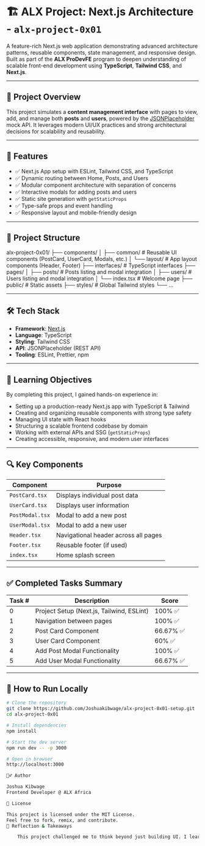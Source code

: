 # 🏗️ ALX Project: Next.js Architecture - `alx-project-0x01`

A feature-rich Next.js web application demonstrating advanced architecture patterns, reusable components, state management, and responsive design. Built as part of the **ALX ProDevFE** program to deepen understanding of scalable front-end development using **TypeScript**, **Tailwind CSS**, and **Next.js**.

---

## 🚀 Project Overview

This project simulates a **content management interface** with pages to view, add, and manage both **posts** and **users**, powered by the [JSONPlaceholder](https://jsonplaceholder.typicode.com/) mock API. It leverages modern UI/UX practices and strong architectural decisions for scalability and reusability.

---

## 🎯 Features

- ✅ Next.js App setup with ESLint, Tailwind CSS, and TypeScript
- ✅ Dynamic routing between Home, Posts, and Users
- ✅ Modular component architecture with separation of concerns
- ✅ Interactive modals for adding posts and users
- ✅ Static site generation with `getStaticProps`
- ✅ Type-safe props and event handling
- ✅ Responsive layout and mobile-friendly design

---

## 📁 Project Structure

alx-project-0x01/
├── components/
│ ├── common/ # Reusable UI components (PostCard, UserCard, Modals, etc.)
│ └── layout/ # App layout components (Header, Footer)
├── interfaces/ # TypeScript interfaces
├── pages/
│ ├── posts/ # Posts listing and modal integration
│ ├── users/ # Users listing and modal integration
│ └── index.tsx # Welcome page
├── public/ # Static assets
├── styles/ # Global Tailwind styles
└── ...


---

## 🛠️ Tech Stack

- **Framework**: [Next.js](https://nextjs.org/)
- **Language**: TypeScript
- **Styling**: Tailwind CSS
- **API**: JSONPlaceholder (REST API)
- **Tooling**: ESLint, Prettier, npm

---

## 🧠 Learning Objectives

By completing this project, I gained hands-on experience in:

- Setting up a production-ready Next.js app with TypeScript & Tailwind
- Creating and organizing reusable components with strong type safety
- Managing UI state with React hooks
- Structuring a scalable frontend codebase by domain
- Working with external APIs and SSG (`getStaticProps`)
- Creating accessible, responsive, and modern user interfaces

---


## 🔍 Key Components

| Component         | Purpose                                 |
|------------------|------------------------------------------|
| `PostCard.tsx`    | Displays individual post data            |
| `UserCard.tsx`    | Displays user information                |
| `PostModal.tsx`   | Modal to add a new post                  |
| `UserModal.tsx`   | Modal to add a new user                  |
| `Header.tsx`      | Navigational header across all pages     |
| `Footer.tsx`      | Reusable footer (if used)                |
| `index.tsx`       | Home splash screen                       |

---

## ✅ Completed Tasks Summary

| Task # | Description                                | Score   |
|--------|--------------------------------------------|---------|
| 0      | Project Setup (Next.js, Tailwind, ESLint)  | 100% ✅ |
| 1      | Navigation between pages                   | 100% ✅ |
| 2      | Post Card Component                        | 66.67% ✅ |
| 3      | User Card Component                        | 60% ✅ |
| 4      | Add Post Modal Functionality               | 100% ✅ |
| 5      | Add User Modal Functionality               | 66.67% ✅ |

---

## 🧩 How to Run Locally

```bash
# Clone the repository
git clone https://github.com/Joshuakibwage/alx-project-0x01-setup.git
cd alx-project-0x01

# Install dependencies
npm install

# Start the dev server
npm run dev -- -p 3000

# Open in browser
http://localhost:3000

🙋‍♂️ Author

Joshua Kibwage
Frontend Developer @ ALX Africa

📜 License

This project is licensed under the MIT License.
Feel free to fork, remix, and contribute.
🌱 Reflection & Takeaways

    This project challenged me to think beyond just building UI. I learned the importance of structure, scalability, and type safety. Creating modals from scratch and integrating real API data gave me confidence to work with more advanced frontend patterns.
